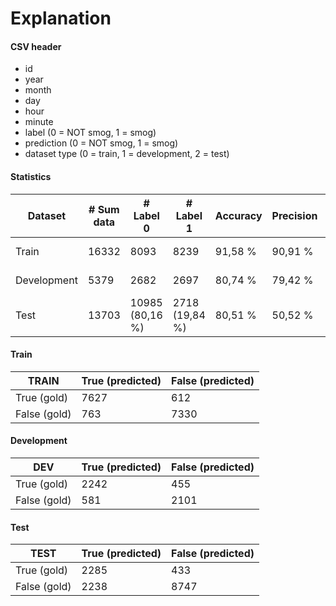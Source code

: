 # Explanation

#### CSV header
- id  
- year
- month
- day
- hour
- minute
- label (0 = NOT smog, 1 = smog)
- prediction (0 = NOT smog, 1 = smog)
- dataset type (0 = train, 1 = development, 2 = test)

#### Statistics

| Dataset     | # Sum data | # Label 0       | # Label 1      | Accuracy | Precision | Recall  | F-measure |
|-------------|------------|-----------------|----------------|----------|-----------|---------|-----------|
| Train       | 16332      | 8093            | 8239           | 91,58 %  |  90,91 %  | 92,57 % | 0,9173    |
| Development | 5379       | 2682            | 2697           | 80,74 %  |  79,42 %  | 83,13 % | 0,8123    |
| Test        | 13703      | 10985 (80,16 %) | 2718 (19,84 %) | 80,51 %  |  50,52 %  | 84,07 % | 0.6311    |


#### Train

| TRAIN        | True (predicted) | False (predicted) |
|--------------|------------------|-------------------|
| True (gold)  | 7627             | 612               |
| False (gold) | 763              | 7330              |


#### Development

| DEV          | True (predicted) | False (predicted) |
|--------------|------------------|-------------------|
| True (gold)  | 2242             | 455               |
| False (gold) | 581              | 2101              |

#### Test

| TEST         | True (predicted) | False (predicted) |
|--------------|------------------|-------------------|
| True (gold)  | 2285             | 433               |
| False (gold) | 2238             | 8747              |
